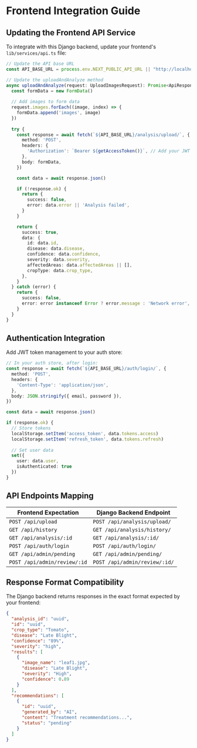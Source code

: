 # Frontend Integration Guide

## Updating the Frontend API Service

To integrate with this Django backend, update your frontend's `lib/services/api.ts` file:

```typescript
// Update the API base URL
const API_BASE_URL = process.env.NEXT_PUBLIC_API_URL || "http://localhost:8000/api"

// Update the uploadAndAnalyze method
async uploadAndAnalyze(request: UploadImagesRequest): Promise<ApiResponse<AnalysisResponse>> {
  const formData = new FormData()
  
  // Add images to form data
  request.images.forEach((image, index) => {
    formData.append('images', image)
  })
  
  try {
    const response = await fetch(`${API_BASE_URL}/analysis/upload/`, {
      method: 'POST',
      headers: {
        'Authorization': `Bearer ${getAccessToken()}`, // Add your JWT token here
      },
      body: formData,
    })

    const data = await response.json()

    if (!response.ok) {
      return {
        success: false,
        error: data.error || 'Analysis failed',
      }
    }

    return {
      success: true,
      data: {
        id: data.id,
        disease: data.disease,
        confidence: data.confidence,
        severity: data.severity,
        affectedAreas: data.affectedAreas || [],
        cropType: data.crop_type,
      },
    }
  } catch (error) {
    return {
      success: false,
      error: error instanceof Error ? error.message : 'Network error',
    }
  }
}
```

## Authentication Integration

Add JWT token management to your auth store:

```typescript
// In your auth store, after login:
const response = await fetch(`${API_BASE_URL}/auth/login/`, {
  method: 'POST',
  headers: {
    'Content-Type': 'application/json',
  },
  body: JSON.stringify({ email, password }),
})

const data = await response.json()

if (response.ok) {
  // Store tokens
  localStorage.setItem('access_token', data.tokens.access)
  localStorage.setItem('refresh_token', data.tokens.refresh)
  
  // Set user data
  set({ 
    user: data.user, 
    isAuthenticated: true 
  })
}
```

## API Endpoints Mapping

| Frontend Expectation | Django Backend Endpoint |
|---------------------|------------------------|
| `POST /api/upload` | `POST /api/analysis/upload/` |
| `GET /api/history` | `GET /api/analysis/history/` |
| `GET /api/analysis/:id` | `GET /api/analysis/:id/` |
| `POST /api/auth/login` | `POST /api/auth/login/` |
| `GET /api/admin/pending` | `GET /api/admin/pending/` |
| `POST /api/admin/review/:id` | `POST /api/admin/review/:id/` |

## Response Format Compatibility

The Django backend returns responses in the exact format expected by your frontend:

```json
{
  "analysis_id": "uuid",
  "id": "uuid",
  "crop_type": "Tomato", 
  "disease": "Late Blight",
  "confidence": "89%",
  "severity": "high",
  "results": [
    {
      "image_name": "leaf1.jpg",
      "disease": "Late Blight", 
      "severity": "High",
      "confidence": 0.89
    }
  ],
  "recommendations": [
    {
      "id": "uuid",
      "generated_by": "AI",
      "content": "Treatment recommendations...",
      "status": "pending"
    }
  ]
}
```
